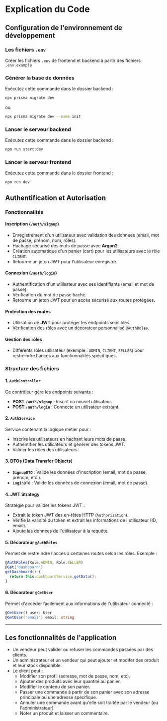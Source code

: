 # Explication du Code

## Configuration de l'environnement de développement

### Les fichiers `.env`

Créer les fichiers `.env` de frontend et backend à partir des fichiers `.env.example`

### Générer la base de données

Exécutez cette commande dans le dossier backend :

```bash
npx prisma migrate dev
```

ou

```bash
npx prisma migrate dev --name init
```

### Lancer le serveur backend

Exécutez cette commande dans le dossier backend :

```bash
npm run start:dev
```

### Lancer le serveur frontend

Exécutez cette commande dans le dossier frontend :

```bash
npm run dev
```

## Authentification et Autorisation

### Fonctionnalités

#### Inscription (`/auth/signup`)

-  Enregistrement d'un utilisateur avec validation des données (email, mot de passe, prénom, nom, rôles).
-  Hachage sécurisé des mots de passe avec **Argon2**.
-  Création automatique d'un panier (cart) pour les utilisateurs avec le rôle `CLIENT`.
-  Retourne un jeton JWT pour l'utilisateur enregistré.

#### Connexion (`/auth/login`)

-  Authentification d'un utilisateur avec ses identifiants (email et mot de passe).
-  Vérification du mot de passe haché.
-  Retourne un jeton JWT pour un accès sécurisé aux routes protégées.

#### Protection des routes

-  Utilisation de **JWT** pour protéger les endpoints sensibles.
-  Vérification des rôles avec un décorateur personnalisé `@AuthRoles`.

#### Gestion des rôles

-  Différents rôles utilisateur (exemple : `ADMIN`, `CLIENT`, `SELLER`) pour restreindre l'accès aux fonctionnalités spécifiques.

### Structure des fichiers

#### 1. `AuthController`

Ce contrôleur gère les endpoints suivants :

-  **POST `/auth/signup`** : Inscrit un nouvel utilisateur.
-  **POST `/auth/login`** : Connecte un utilisateur existant.

#### 2. `AuthService`

Service contenant la logique métier pour :

-  Inscrire les utilisateurs en hachant leurs mots de passe.
-  Authentifier les utilisateurs et générer des tokens JWT.
-  Valider les rôles des utilisateurs.

#### 3. DTOs (Data Transfer Objects)

-  **`SignupDTO`** : Valide les données d'inscription (email, mot de passe, prénom, etc.).
-  **`LoginDTO`** : Valide les données de connexion (email, mot de passe).

#### 4. JWT Strategy

Stratégie pour valider les tokens JWT :

-  Extrait le token JWT des en-têtes HTTP (`Authorization`).
-  Vérifie la validité du token et extrait les informations de l'utilisateur (ID, email).
-  Ajoute les données de l'utilisateur à la requête.

#### 5. Décorateur `@AuthRoles`

Permet de restreindre l'accès à certaines routes selon les rôles. Exemple :

```typescript
@AuthRoles(Role.ADMIN, Role.SELLER)
@Get('dashboard')
getDashboard() {
  return this.dashboardService.getData();
}
```

#### 6. Décorateur `@GetUser`

Permet d'accéder facilement aux informations de l'utilisateur connecté :

```typescript
@GetUser() user: User
@GetUser('email') email: string
```

---

## Les fonctionnalités de l'application

-  Un vendeur peut valider ou refuser les commandes passées par des clients.
-  Un administrateur et un vendeur qui peut ajouter et modifer des produit et leur stock disponible.
-  Le client peut :
   -  Modifier son profil (adresse, mot de passe, nom, etc).
   -  Ajouter des produits avec leur quantité au panier.
   -  Modifier le contenu de son panier.
   -  Passer une commande à partir de son panier avec son adresse principale ou une adresse spécifique.
   -  Annuler une commande avant qu'elle soit traitée par le vendeur (ou l'administrateur).
   -  Noter un produit et laisser un commentaire.

